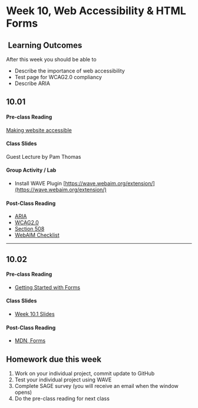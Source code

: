 # Week 10, Web Accessibility & HTML Forms

## <i class="fa fa-star"></i>&nbsp;Learning Outcomes ###
After this week you should be able to 

- Describe the importance of web accessibility
- Test page for WCAG2.0 compliancy
- Describe ARIA


## 10.01

#### Pre-class Reading
[Making website accessible](https://www.dreamhost.com/blog/make-your-website-accessible/)

#### Class Slides  
Guest Lecture by Pam Thomas


#### Group Activity / Lab
- Install WAVE Plugin [https://wave.webaim.org/extension/](https://wave.webaim.org/extension/)


#### Post-Class Reading
- [ARIA](https://developer.mozilla.org/en-US/docs/Web/Accessibility/ARIA)
- [WCAG2.0](https://developer.mozilla.org/en-US/docs/Learn/HTML/Forms)
- [Section 508](https://developer.mozilla.org/en-US/docs/Learn/HTML/Forms)
- [WebAIM Checklist](https://webaim.org/standards/wcag/checklist)

---  

## 10.02

#### Pre-class Reading
- [Getting Started with Forms](https://www.w3schools.com/html/html_forms.asp)


#### Class Slides  

- [Week 10.1 Slides](../slides/ist263-w10-1.pdf)


#### Post-Class Reading
- [MDN, Forms](https://developer.mozilla.org/en-US/docs/Learn/HTML/Forms)


## Homework due this week ###
1. Work on your individual project, commit update to GitHub
2. Test your individual project using WAVE
5. Complete SAGE survey (you will receive an email when the window opens)
6. Do the pre-class reading for next class
